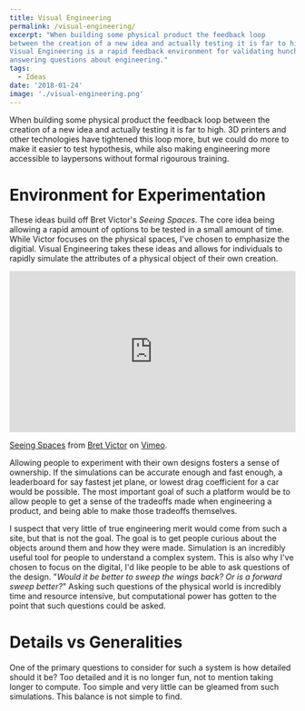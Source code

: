 ```yaml
---
title: Visual Engineering
permalink: /visual-engineering/
excerpt: "When building some physical product the feedback loop
between the creation of a new idea and actually testing it is far to high.
Visual Engineering is a rapid feedback environment for validating hunches and
answering questions about engineering."
tags:
  - Ideas
date: '2018-01-24'
image: './visual-engineering.png'
---
```


When building some physical product the feedback loop between the creation of a new idea and actually testing it is far to high. 3D printers and other technologies have tightened this loop more, but we could do more to make it easier to test hypothesis, while also making engineering more accessible to laypersons without formal rigourous training.

# Environment for Experimentation

These ideas build off Bret Victor's *Seeing Spaces.* The core idea being allowing a rapid amount of options to be tested in a small amount of time. While Victor focuses on the physical spaces, I've chosen to emphasize the digitial. Visual Engineering takes these ideas and allows for individuals to rapidly simulate the attributes of a physical object of their own creation.

<style>.embed-container { position: relative; padding-bottom: 56.25%; height: 0; overflow: hidden; max-width: 100%; } .embed-container iframe, .embed-container object, .embed-container embed { position: absolute; top: 0; left: 0; width: 100%; height: 100%; }</style><div class='embed-container'><iframe src='https://player.vimeo.com/video/97903574' frameborder='0' webkitAllowFullScreen mozallowfullscreen allowFullScreen></iframe></div>
<p class="tc gray i"><a href="https://vimeo.com/97903574">Seeing Spaces</a> from <a href="https://vimeo.com/worrydream">Bret Victor</a> on <a href="https://vimeo.com">Vimeo</a>.</p>


Allowing people to experiment with their own designs fosters a sense of ownership. If the simulations can be accurate enough and fast enough, a leaderboard for say fastest jet plane, or lowest drag coefficient for a car would be possible. The most important goal of such a platform would be to allow people to get a sense of the tradeoffs made when engineering a product, and being able to make those tradeoffs themselves.

I suspect that very little of true engineering merit would come from such a site, but that is not the goal. The goal is to get people curious about the objects around them and how they were made. Simulation is an incredibly useful tool for people to understand a complex system. This is also why I've chosen to focus on the digital, I'd like people to be able to ask questions of the design. "*Would it be better to sweep the wings back? Or is a forward sweep better?*" Asking such questions of the physical world is incredibly time and resource intensive, but computational power has gotten to the point that such questions could be asked.

# Details vs Generalities

One of the primary questions to consider for such a system is how detailed should it be? Too detailed and it is no longer fun, not to mention taking longer to compute. Too simple and very little can be gleamed from such simulations. This balance is not simple to find.
